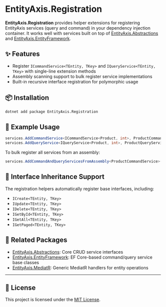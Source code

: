 ﻿# EntityAxis.Registration

**EntityAxis.Registration** provides helper extensions for registering EntityAxis services (query and command) in your dependency injection container. It works well with services built on top of [EntityAxis.Abstractions](https://www.nuget.org/packages/EntityAxis.Abstractions) and [EntityAxis.EntityFramework](https://www.nuget.org/packages/EntityAxis.EntityFramework).

## ✨ Features

- Register `ICommandService<TEntity, TKey>` and `IQueryService<TEntity, TKey>` with single-line extension methods
- Assembly scanning support to bulk register service implementations
- Built-in recursive interface registration for polymorphic usage

## 📦 Installation

```bash
dotnet add package EntityAxis.Registration
```

## 🧱 Example Usage

```csharp
services.AddCommandService<ICommandService<Product, int>, ProductCommandService, Product, int>();
services.AddQueryService<IQueryService<Product, int>, ProductQueryService, Product, int>();
```

To bulk register all services from an assembly:

```csharp
services.AddCommandAndQueryServicesFromAssembly<ProductCommandService>();
```

## 🔁 Interface Inheritance Support

The registration helpers automatically register base interfaces, including:

- `ICreate<TEntity, TKey>`
- `IUpdate<TEntity, TKey>`
- `IDelete<TEntity, TKey>`
- `IGetById<TEntity, TKey>`
- `IGetAll<TEntity, TKey>`
- `IGetPaged<TEntity, TKey>`

## 🔗 Related Packages

- [EntityAxis.Abstractions](https://www.nuget.org/packages/EntityAxis.Abstractions): Core CRUD service interfaces
- [EntityAxis.EntityFramework](https://www.nuget.org/packages/EntityAxis.EntityFramework): EF Core-based command/query service base classes
- [EntityAxis.MediatR](https://www.nuget.org/packages/EntityAxis.MediatR): Generic MediatR handlers for entity operations

---

## 📜 License

This project is licensed under the [MIT License](https://github.com/cbcrouse/EntityAxis/blob/main/LICENSE).
